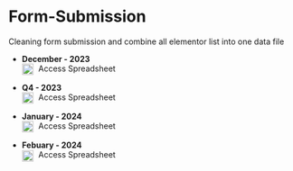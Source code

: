 # Form-Submission
Cleaning form submission and combine all elementor list into one data file


- **December - 2023**  
  <a href="https://docs.google.com/spreadsheets/d/1sXYqXlVPaH4LQU3lZXnLzKqh_ZsGbr_7IBEshWuOSjQ/edit#gid=475985049" style="text-decoration: none;">
    <img src="https://github.com/Wonders-Marketing-Ops/Form-Submission/assets/91562548/b2e77d7d-36f2-4382-a93e-beb6d68db5bb" width="20" alt="icon" style="vertical-align:middle; margin-right: 5px;">
    Access Spreadsheet
  </a>

- **Q4 - 2023**  
  <a href="https://docs.google.com/spreadsheets/d/1oVo76-u68GbLoHTqcCPthAggfkwBCo9Q_2SAMtqW_pI/edit#gid=1107275731" style="text-decoration: none;">
    <img src="https://github.com/Wonders-Marketing-Ops/Form-Submission/assets/91562548/b2e77d7d-36f2-4382-a93e-beb6d68db5bb" width="20" alt="icon" style="vertical-align:middle; margin-right: 5px;">
    Access Spreadsheet
  </a>

- **January - 2024**  
  <a href="https://docs.google.com/spreadsheets/d/1FsUxT88YYw1gzHdkBHUoNUcDpuFDXr7_hPYC0xdeesA/edit#gid=1775738757" style="text-decoration: none;">
    <img src="https://github.com/Wonders-Marketing-Ops/Form-Submission/assets/91562548/b2e77d7d-36f2-4382-a93e-beb6d68db5bb" width="20" alt="icon" style="vertical-align:middle; margin-right: 5px;">
    Access Spreadsheet
  </a>

- **Febuary - 2024**  
  <a href="https://docs.google.com/spreadsheets/d/1pbDU2PxO8jpAzbzXtWemj6acT8kZo7S_a5-V_VvG7bA/edit?usp=sharing" style="text-decoration: none;">
    <img src="https://github.com/Wonders-Marketing-Ops/Form-Submission/assets/91562548/b2e77d7d-36f2-4382-a93e-beb6d68db5bb" width="20" alt="icon" style="vertical-align:middle; margin-right: 5px;">
    Access Spreadsheet
  </a>
